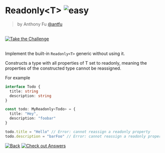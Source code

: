 <!--info-header-start--><h1>Readonly&lt;T&gt; <img src="https://img.shields.io/badge/-easy-green" alt="easy"/></h1><blockquote><p>by Anthony Fu <a href="https://github.com/antfu" target="_blank">@antfu</a></p></blockquote><br><a href="https://type-challenges.netlify.app/case/7/play" target="_blank"><img src="https://img.shields.io/badge/-Take%20the%20Challenge-blue?logo=typescript" alt="Take the Challenge"/></a> <br><br><!--info-header-end-->


Implement the built-in `Readonly<T>` generic without using it.

Constructs a type with all properties of T set to readonly, meaning the properties of the constructed type cannot be reassigned.

For example

```ts
interface Todo {
  title: string
  description: string
}

const todo: MyReadonly<Todo> = {
  title: "Hey",
  description: "foobar"
}

todo.title = "Hello" // Error: cannot reassign a readonly property
todo.description = "barFoo" // Error: cannot reassign a readonly property
```

<!--info-footer-start--><a href="../../README.md" target="_blank"><img src="https://img.shields.io/badge/-Back-grey" alt="Back"/></a> <a href="https://type-challenges.netlify.app/case/7/answers" target="_blank"><img src="https://img.shields.io/badge/-Check%20out%20Answers-F59BAF?logo=awesome-lists&logoColor=white" alt="Check out Answers"/></a> <!--info-footer-end-->